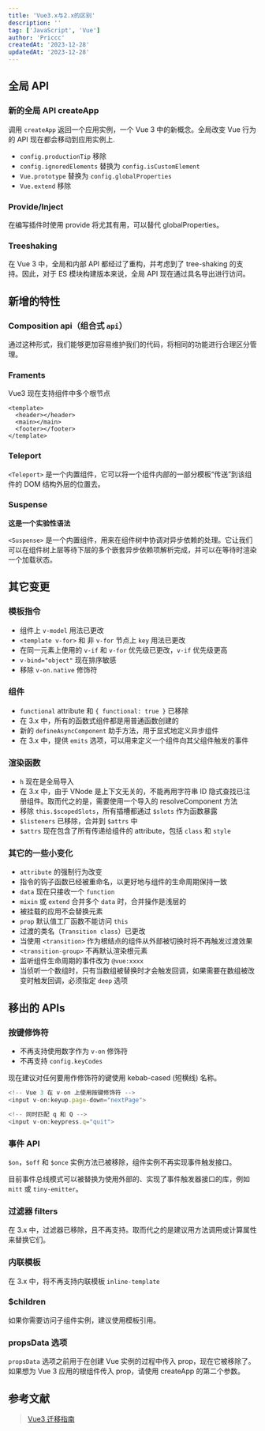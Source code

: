 ```yaml
---
title: 'Vue3.x与2.x的区别'
description: ''
tag: ['JavaScript', 'Vue']
author: 'Priccc'
createdAt: '2023-12-28'
updatedAt: '2023-12-28'
---
```


## 全局 API
### 新的全局 API createApp
调用 `createApp` 返回一个应用实例，一个 Vue 3 中的新概念。全局改变 Vue 行为的 API 现在都会移动到应用实例上.

* `config.productionTip` 移除
* `config.ignoredElements` 替换为 `config.isCustomElement`
* `Vue.prototype` 替换为 `config.globalProperties`
* `Vue.extend` 移除

### Provide/Inject
在编写插件时使用 provide 将尤其有用，可以替代 globalProperties。

### Treeshaking
在 Vue 3 中，全局和内部 API 都经过了重构，并考虑到了 tree-shaking 的支持。因此，对于 ES 模块构建版本来说，全局 API 现在通过具名导出进行访问。

## 新增的特性
### Composition api（组合式 `api`）
通过这种形式，我们能够更加容易维护我们的代码，将相同的功能进行合理区分管理。

### Framents
Vue3 现在支持组件中多个根节点
```vue
<template>
  <header></header>
  <main></main>
  <footer></footer>
</template>
```

### Teleport
`<Teleport>` 是一个内置组件，它可以将一个组件内部的一部分模板“传送”到该组件的 DOM 结构外层的位置去。

### Suspense
**这是一个实验性语法**

`<Suspense>` 是一个内置组件，用来在组件树中协调对异步依赖的处理。它让我们可以在组件树上层等待下层的多个嵌套异步依赖项解析完成，并可以在等待时渲染一个加载状态。

## 其它变更
### 模板指令
* 组件上 `v-model` 用法已更改
* `<template v-for>` 和 非 `v-for` 节点上 `key` 用法已更改
* 在同一元素上使用的 `v-if` 和 `v-for` 优先级已更改，`v-if` 优先级更高
* `v-bind="object"` 现在排序敏感
* 移除 `v-on.native` 修饰符

### 组件
* `functional` attribute 和 `{ functional: true }` 已移除
* 在 3.x 中，所有的函数式组件都是用普通函数创建的
* 新的 `defineAsyncComponent` 助手方法，用于显式地定义异步组件
* 在 3.x 中，提供 `emits` 选项，可以用来定义一个组件向其父组件触发的事件

### 渲染函数
* `h` 现在是全局导入
* 在 3.x 中，由于 VNode 是上下文无关的，不能再用字符串 ID 隐式查找已注册组件。取而代之的是，需要使用一个导入的 resolveComponent 方法
* 移除 `this.$scopedSlots`，所有插槽都通过 `$slots` 作为函数暴露
* `$listeners` 已移除，合并到 `$attrs` 中
* `$attrs` 现在包含了所有传递给组件的 attribute，包括 `class` 和 `style`

### 其它的一些小变化
* `attribute` 的强制行为改变
* 指令的钩子函数已经被重命名，以更好地与组件的生命周期保持一致
* `data` 现在只接收一个 `function`
* `mixin` 或 `extend` 合并多个 `data` 时，合并操作是浅层的
* 被挂载的应用不会替换元素
* `prop` 默认值工厂函数不能访问 `this`
* 过渡的类名（`Transition class`）已更改
* 当使用 `<transition>` 作为根结点的组件从外部被切换时将不再触发过渡效果
* `<transition-group>` 不再默认渲染根元素
* 监听组件生命周期的事件改为 `@vue:xxxx`
* 当侦听一个数组时，只有当数组被替换时才会触发回调，如果需要在数组被改变时触发回调，必须指定 `deep` 选项

## 移出的 APIs
### 按键修饰符
* 不再支持使用数字作为 `v-on` 修饰符
* 不再支持 `config.keyCodes`

现在建议对任何要用作修饰符的键使用 kebab-cased (短横线) 名称。
```js
<!-- Vue 3 在 v-on 上使用按键修饰符 -->
<input v-on:keyup.page-down="nextPage">

<!-- 同时匹配 q 和 Q -->
<input v-on:keypress.q="quit">
```

### 事件 API
`$on`，`$off` 和 `$once` 实例方法已被移除，组件实例不再实现事件触发接口。

目前事件总线模式可以被替换为使用外部的、实现了事件触发器接口的库，例如 `mitt` 或 `tiny-emitter`。

### 过滤器 filters
在 3.x 中，过滤器已移除，且不再支持。取而代之的是建议用方法调用或计算属性来替换它们。

### 内联模板
在 3.x 中，将不再支持内联模板 `inline-template`

### $children
如果你需要访问子组件实例，建议使用模板引用。

### propsData 选项
`propsData` 选项之前用于在创建 Vue 实例的过程中传入 prop，现在它被移除了。如果想为 Vue 3 应用的根组件传入 prop，请使用 createApp 的第二个参数。

## 参考文献
> [Vue3 迁移指南](https://v3-migration.vuejs.org/zh/breaking-changes/global-api.html)